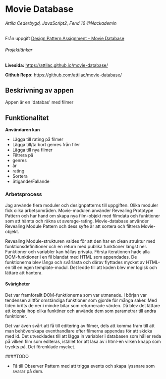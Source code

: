 # Movie Database
###### Attila Cederbygd, JavaScript2, Fend 16 @Nackademin

Från uppgift [Design Pattern Assignment - Movie Database](https://github.com/FEND16/javascript2/blob/master/assignment_design_pattern.md)

###### Projektlänkar
**Livesida:** https://attilac.github.io/movie-database/

**Github Repo:** https://github.com/attilac/movie-database/

## Beskrivning av appen
Appen är en 'databas' med filmer

## Funktionalitet
**Användaren kan**
* Lägga till rating på filmer
* Lägga till/ta bort genres från filer
* Lägga till nya filmer
* Filtrera på
 * genres
 * år
 * rating
* Sortera
 * Stigande/Fallande

### Arbetsprocess
Jag använde flera moduler och designpatterns till uppgiften. Olika moduler fick oilka arbetsområden. Movie-modulen använder Revealing Prototype Pattern och har hand om skapa nya film-objekt med filmdata och funktioner som att hämta och räkna ut average-rating. Movie-database använder Revealing Module Pattern och dess syfte är att sortera och filtrera Movie-objekt. 

Revealing Module-strukturen valdes för att den har en clean struktur med funktionsdefinitioner och en return med publika funktioner längst ner. Funktioner och variabler kan hållas privata. Första iterationen hade alla DOM-funktioner i en fil blandat med HTML som appendades. De funktionerna blev långa och svårlästa och därav flyttades mycket av HTML-en till en egen template-modul. Det ledde till att koden blev mer logisk och lättare att hantera.

#### Svårigheter
Det var framförallt DOM-funktionerna som var utmanade. I början var tendensen alltför omständiga funktioner som gjorde för många saker. Med tiden bröts de ner i mindre bitar som returnerade värden. Då blev det lättare att koppla ihop olika funktiner och använde dem som parametrar till andra funktioner. 

Det var även svårt att få till editering av filmer, dels att komma fram till att man behöverskapa eventhandlare efter filmerna appendas för att skicka med id. Det utvecklades till att lägga in variabler i databasen som håller reda på vilken film som editeras, istället för att läsa av i html-en vilken knapp som tryckts på. Det förenklade mycket.

####TODO
* Få till Observer Pattern med att trigga events och skapa lyssnare som svarar på dem.









